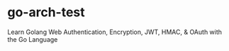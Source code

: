 # go-arch-test

Learn Golang Web Authentication, Encryption, JWT, HMAC, & OAuth with the Go Language
